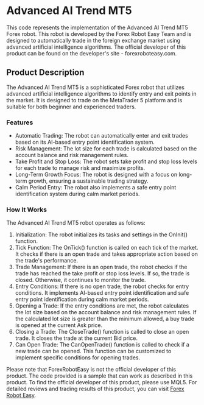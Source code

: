 # Advanced AI Trend MT5

This code represents the implementation of the Advanced AI Trend MT5 Forex robot. This robot is developed by the Forex Robot Easy Team and is designed to automatically trade in the foreign exchange market using advanced artificial intelligence algorithms. The official developer of this product can be found on the developer's site - forexroboteasy.com.

## Product Description

The Advanced AI Trend MT5 is a sophisticated Forex robot that utilizes advanced artificial intelligence algorithms to identify entry and exit points in the market. It is designed to trade on the MetaTrader 5 platform and is suitable for both beginner and experienced traders.

### Features

- Automatic Trading: The robot can automatically enter and exit trades based on its AI-based entry point identification system.
- Risk Management: The lot size for each trade is calculated based on the account balance and risk management rules.
- Take Profit and Stop Loss: The robot sets take profit and stop loss levels for each trade to manage risk and maximize profits.
- Long-Term Growth Focus: The robot is designed with a focus on long-term growth, ensuring a sustainable trading strategy.
- Calm Period Entry: The robot also implements a safe entry point identification system during calm market periods.

### How It Works

The Advanced AI Trend MT5 robot operates as follows:

1. Initialization: The robot initializes its tasks and settings in the OnInit() function.
2. Tick Function: The OnTick() function is called on each tick of the market. It checks if there is an open trade and takes appropriate action based on the trade's performance.
3. Trade Management: If there is an open trade, the robot checks if the trade has reached the take profit or stop loss levels. If so, the trade is closed. Otherwise, it continues to monitor the trade.
4. Entry Conditions: If there is no open trade, the robot checks for entry conditions. It implements AI-based entry point identification and safe entry point identification during calm market periods.
5. Opening a Trade: If the entry conditions are met, the robot calculates the lot size based on the account balance and risk management rules. If the calculated lot size is greater than the minimum allowed, a buy trade is opened at the current Ask price.
6. Closing a Trade: The CloseTrade() function is called to close an open trade. It closes the trade at the current Bid price.
7. Can Open Trade: The CanOpenTrade() function is called to check if a new trade can be opened. This function can be customized to implement specific conditions for opening trades.

Please note that ForexRobotEasy is not the official developer of this product. The code provided is a sample that can work as described in this product. To find the official developer of this product, please use MQL5. For detailed reviews and trading results of this product, you can visit [Forex Robot Easy](https://forexroboteasy.com/forex-robot-review/advanced-ai-trend-mt5-review-limited-offer-at-199/).
